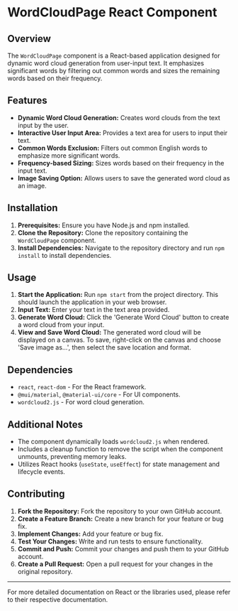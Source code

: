 # WordCloudPage React Component

## Overview
The `WordCloudPage` component is a React-based application designed for dynamic word cloud generation from user-input text. It emphasizes significant words by filtering out common words and sizes the remaining words based on their frequency.

## Features
- **Dynamic Word Cloud Generation:** Creates word clouds from the text input by the user.
- **Interactive User Input Area:** Provides a text area for users to input their text.
- **Common Words Exclusion:** Filters out common English words to emphasize more significant words.
- **Frequency-based Sizing:** Sizes words based on their frequency in the input text.
- **Image Saving Option:** Allows users to save the generated word cloud as an image.

## Installation
1. **Prerequisites:**
   Ensure you have Node.js and npm installed.
2. **Clone the Repository:**
   Clone the repository containing the `WordCloudPage` component.
3. **Install Dependencies:**
   Navigate to the repository directory and run `npm install` to install dependencies.

## Usage
1. **Start the Application:**
   Run `npm start` from the project directory. This should launch the application in your web browser.
2. **Input Text:**
   Enter your text in the text area provided.
3. **Generate Word Cloud:**
   Click the 'Generate Word Cloud' button to create a word cloud from your input.
4. **View and Save Word Cloud:**
   The generated word cloud will be displayed on a canvas. To save, right-click on the canvas and choose 'Save image as...', then select the save location and format.

## Dependencies
- `react`, `react-dom` - For the React framework.
- `@mui/material`, `@material-ui/core` - For UI components.
- `wordcloud2.js` - For word cloud generation.

## Additional Notes
- The component dynamically loads `wordcloud2.js` when rendered.
- Includes a cleanup function to remove the script when the component unmounts, preventing memory leaks.
- Utilizes React hooks (`useState`, `useEffect`) for state management and lifecycle events.

## Contributing
1. **Fork the Repository:**
   Fork the repository to your own GitHub account.
2. **Create a Feature Branch:**
   Create a new branch for your feature or bug fix.
3. **Implement Changes:**
   Add your feature or bug fix.
4. **Test Your Changes:**
   Write and run tests to ensure functionality.
5. **Commit and Push:**
   Commit your changes and push them to your GitHub account.
6. **Create a Pull Request:**
   Open a pull request for your changes in the original repository.

---
For more detailed documentation on React or the libraries used, please refer to their respective documentation.
